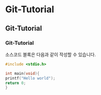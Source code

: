 # Git-Tutorial
## Git-Tutorial
### Git-Tutorial

소스코드 블록은 다음과 같이 작성할 수 있습니다.

```c
#include <stdio.h>

int main(void){
printf("Hello world");
return 0;
}
